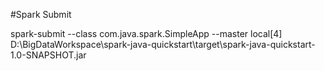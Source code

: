 #Spark Submit

spark-submit --class com.java.spark.SimpleApp --master local[4] D:\BigDataWorkspace\spark-java-quickstart\target\spark-java-quickstart-1.0-SNAPSHOT.jar